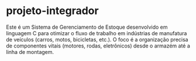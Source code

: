 # projeto-integrador
Este é um Sistema de Gerenciamento de Estoque desenvolvido em linguagem C para otimizar o fluxo de trabalho em indústrias de manufatura de veículos (carros, motos, bicicletas, etc.).  O foco é a organização precisa de componentes vitais (motores, rodas, eletrônicos) desde o armazém até a linha de montagem.
